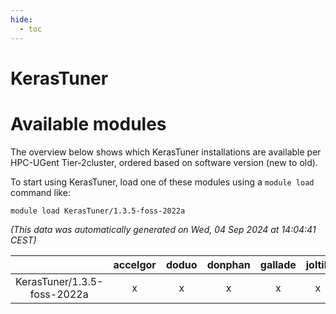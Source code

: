 ```yaml
---
hide:
  - toc
---
```


KerasTuner
==========

# Available modules


The overview below shows which KerasTuner installations are available per HPC-UGent Tier-2cluster, ordered based on software version (new to old).

To start using KerasTuner, load one of these modules using a `module load` command like:

```shell
module load KerasTuner/1.3.5-foss-2022a
```

*(This data was automatically generated on Wed, 04 Sep 2024 at 14:04:41 CEST)*  

| |accelgor|doduo|donphan|gallade|joltik|shinx|skitty|
| :---: | :---: | :---: | :---: | :---: | :---: | :---: | :---: |
|KerasTuner/1.3.5-foss-2022a|x|x|x|x|x|-|x|
